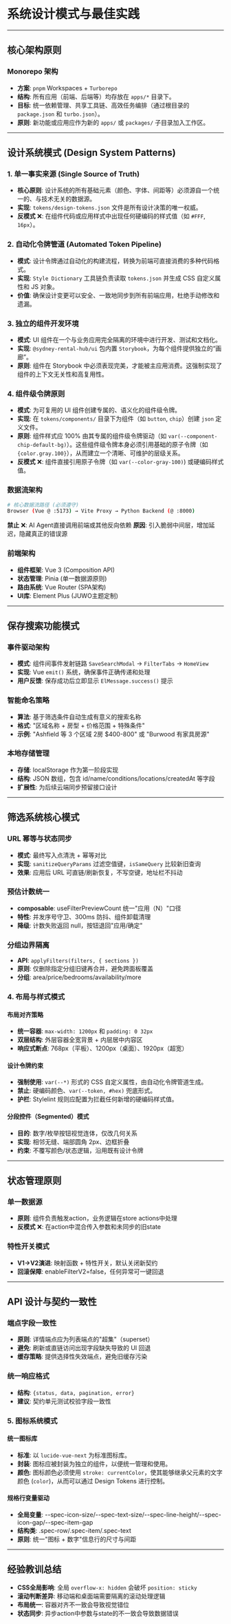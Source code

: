 # 系统设计模式与最佳实践

---

## 核心架构原则

### Monorepo 架构
- **方案**: `pnpm` Workspaces + `Turborepo`
- **结构**: 所有应用（前端、后端等）均存放在 `apps/*` 目录下。
- **目标**: 统一依赖管理、共享工具链、高效任务编排（通过根目录的 `package.json` 和 `turbo.json`）。
- **原则**: 新功能或应用应作为新的 `apps/` 或 `packages/` 子目录加入工作区。

---

## 设计系统模式 (Design System Patterns)

### 1. 单一事实来源 (Single Source of Truth)
- **核心原则**: 设计系统的所有基础元素（颜色、字体、间距等）必须源自一个统一的、与技术无关的数据源。
- **实现**: `tokens/design-tokens.json` 文件是所有设计决策的唯一权威。
- **反模式** ❌: 在组件代码或应用样式中出现任何硬编码的样式值（如 `#FFF`, `16px`）。

### 2. 自动化令牌管道 (Automated Token Pipeline)
- **模式**: 设计令牌通过自动化的构建流程，转换为前端可直接消费的多种代码格式。
- **实现**: `Style Dictionary` 工具链负责读取 `tokens.json` 并生成 CSS 自定义属性和 JS 对象。
- **价值**: 确保设计变更可以安全、一致地同步到所有前端应用，杜绝手动修改和遗漏。

### 3. 独立的组件开发环境
- **模式**: UI 组件在一个与业务应用完全隔离的环境中进行开发、测试和文档化。
- **实现**: `@sydney-rental-hub/ui` 包内置 `Storybook`，为每个组件提供独立的“画廊”。
- **原则**: 组件在 Storybook 中必须表现完美，才能被主应用消费。这强制实现了组件的上下文无关性和高复用性。

### 4. 组件级令牌原则
- **模式**: 为可复用的 UI 组件创建专属的、语义化的组件级令牌。
- **实现**: 在 `tokens/components/` 目录下为组件（如 `button`, `chip`）创建 `json` 定义文件。
- **原则**: 组件样式应 100% 由其专属的组件级令牌驱动（如 `var(--component-chip-default-bg)`）。这些组件级令牌本身必须引用基础的原子令牌（如 `{color.gray.100}`），从而建立一个清晰、可维护的层级关系。
- **反模式** ❌: 组件直接引用原子令牌（如 `var(--color-gray-100)`) 或硬编码样式值。

### 数据流架构
```bash
# 核心数据流路径 (必须遵守)
Browser (Vue @ :5173) → Vite Proxy → Python Backend (@ :8000)
```

**禁止** ❌: AI Agent直接调用前端或其他反向依赖
**原因**: 引入脆弱中间层，增加延迟，隐藏真正的错误源

### 前端架构
- **组件框架**: Vue 3 (Composition API)
- **状态管理**: Pinia (单一数据源原则)
- **路由系统**: Vue Router (SPA架构)
- **UI库**: Element Plus (JUWO主题定制)

---

## 保存搜索功能模式

### 事件驱动架构
- **模式**: 组件间事件发射链路 `SaveSearchModal` → `FilterTabs` → `HomeView`
- **实现**: Vue `emit()` 系统，确保事件正确传递和处理
- **用户反馈**: 保存成功后立即显示 `ElMessage.success()` 提示

### 智能命名策略
- **算法**: 基于筛选条件自动生成有意义的搜索名称
- **格式**: "区域名称 + 房型 + 价格范围 + 特殊条件"
- **示例**: "Ashfield 等 3 个区域 2房 $400-800" 或 "Burwood 有家具房源"

### 本地存储管理
- **存储**: localStorage 作为第一阶段实现
- **结构**: JSON 数组，包含 id/name/conditions/locations/createdAt 等字段
- **扩展性**: 为后续云端同步预留接口设计

---

## 筛选系统核心模式

### URL 幂等与状态同步
- **模式**: 最终写入点清洗 + 幂等对比
- **实现**: `sanitizeQueryParams` 过滤空值键，`isSameQuery` 比较新旧查询
- **效果**: 应用后 URL 可直链/刷新恢复，不写空键，地址栏不抖动

### 预估计数统一
- **composable**: useFilterPreviewCount 统一"应用（N）"口径
- **特性**: 并发序号守卫、300ms 防抖、组件卸载清理
- **降级**: 计数失败返回 null，按钮退回"应用/确定"

### 分组边界隔离
- **API**: `applyFilters(filters, { sections })`
- **原则**: 仅删除指定分组旧键再合并，避免跨面板覆盖
- **分组**: area/price/bedrooms/availability/more

### 4. 布局与样式模式

#### 布局对齐策略
- **统一容器**: `max-width: 1200px` 和 `padding: 0 32px`
- **双层结构**: 外层容器全宽背景 + 内层居中内容区
- **响应式断点**: 768px（平板）、1200px（桌面）、1920px（超宽）

#### 设计令牌约束
- **强制使用**: `var(--*)` 形式的 CSS 自定义属性，由自动化令牌管道生成。
- **禁止**: 硬编码颜色、`var(--token, #hex)` 兜底形式。
- **护栏**: Stylelint 规则应配置为拦截任何新增的硬编码样式值。

#### 分段控件（Segmented）模式
- **目的**: 数字/枚举按钮视觉连体，仅改几何关系
- **实现**: 相邻无缝、端部圆角 2px、边框折叠
- **约束**: 不覆写颜色/状态逻辑，沿用既有设计令牌

---

## 状态管理原则

### 单一数据源
- **原则**: 组件负责触发action，业务逻辑在store actions中处理
- **反模式** ❌: 在action中混合传入参数和未同步的旧state

### 特性开关模式
- **V1→V2演进**: 映射函数 + 特性开关，默认关闭新契约
- **回滚保障**: enableFilterV2=false，任何异常可一键回退

---

## API 设计与契约一致性

### 端点字段一致性
- **原则**: 详情端点应为列表端点的"超集"（superset）
- **避免**: 刷新或直链访问出现字段缺失导致的 UI 回退
- **缓存策略**: 提供选择性失效端点，避免旧缓存污染

### 统一响应格式
- **结构**: `{status, data, pagination, error}`
- **建议**: 契约单元测试校验字段一致性

### 5. 图标系统模式

#### 统一图标库
- **标准**: 以 `lucide-vue-next` 为标准图标库。
- **封装**: 图标应被封装为独立的组件，以便统一管理和使用。
- **颜色**: 图标颜色必须使用 `stroke: currentColor`，使其能够继承父元素的文字颜色 (`color`)，从而可以通过 Design Tokens 进行控制。

#### 规格行变量驱动
- **全局变量**: --spec-icon-size/--spec-text-size/--spec-line-height/--spec-icon-gap/--spec-item-gap
- **结构类**: .spec-row/.spec-item/.spec-text
- **原则**: 统一"图标 + 数字"信息行的尺寸与间距

---

## 经验教训总结

- **CSS全局影响**: 全局 `overflow-x: hidden` 会破坏 `position: sticky`
- **滚动判断差异**: 移动端和桌面端需要隔离的滚动处理逻辑
- **布局统一**: 容器对齐不一致会导致视觉错位
- **状态同步**: 异步action中参数与state的不一致会导致数据错误
